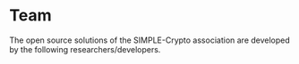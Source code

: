 # Team 

The open source solutions of the SIMPLE-Crypto association are developed by the following researchers/developers.

<!--**Active researchers/developers** -->

<!-- **Former researchers/developers** -->